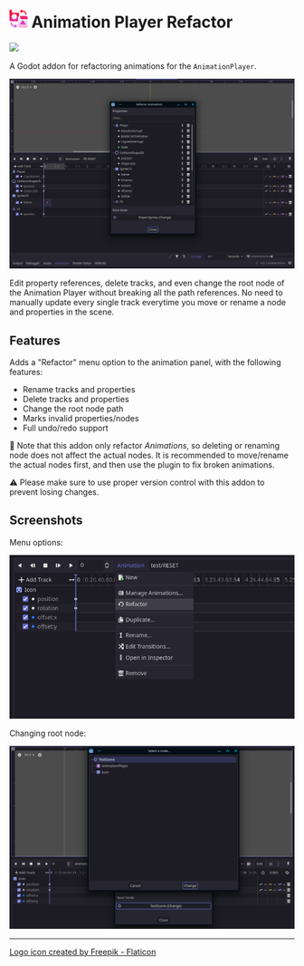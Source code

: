 # <img src="icon.png" height="32px" /> Animation Player Refactor

[<img src="https://img.shields.io/static/v1?label=GODOT&message=Asset%20Library&color=478CBF&labelColor=FFFFFF&style=for-the-badge&logo=godotengine">](https://godotengine.org/asset-library/asset/1777)

A Godot addon for refactoring animations for the `AnimationPlayer`. 

![Refactor dialogue](screenshots/refactor-dialogue.png)

Edit property references, delete tracks, and even change the root node of the Animation Player without breaking all the path references. No need to manually update every single track everytime you move or rename a node and properties in the scene.


## Features
Adds a "Refactor" menu option to the animation panel, with the following features:
 - Rename tracks and properties
 - Delete tracks and properties
 - Change the root node path
 - Marks invalid properties/nodes
 - Full undo/redo support

📄 Note that this addon only refactor *Animations*, so deleting or renaming node does not affect the actual nodes. It is recommended to move/rename the actual nodes first, and then use the plugin to fix broken animations.

⚠️ Please make sure to use proper version control with this addon to prevent losing changes.

## Screenshots

Menu options:

![New menu option](screenshots/new-menu-option.png)

Changing root node:

![Change root node](screenshots/change-root-node.png)

<hr />

<a href="https://www.flaticon.com/free-icons/refactoring" title="refactoring icons">Logo icon created by Freepik - Flaticon</a>
